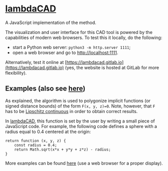 # [lambdaCAD](https://lambdacad.gitlab.io)

A JavaScript implementation of the method.

The visualization and user interface for this CAD tool is powered by the capabilities of modern web browsers.
To test this it locally, do the following:

* start a Python web server: `python3 -m http.server 1111`;
* open a web browser and go to [http://localhost:1111](http://localhost:1111).

Alternatively, test it online at [https://lambdacad.gitlab.io](https://lambdacad.gitlab.io) (yes, the website is hosted at GitLab for more flexibility).

## Examples (also see [here](examples.md))

As explained, the algorithm is used to polygonize implicit functions (or signed distance bounds) of the form `F(x, y, z)=0`.
Note, however, that `F` has to be [Lipschitz continuous](https://en.wikipedia.org/wiki/Lipschitz_continuity) in order to obtain correct results.

In [lambdaCAD](https://lambdacad.gitlab.io), this function is set by the user by writing a small piece of JavaScript code. For example, the following code defines a sphere with a radius equal to 0.4 centered at the origin:

```
return function (x, y, z) {
	const radius = 0.4;
	return Math.sqrt(x*x + y*y + z*z) - radius;
}
```

More examples can be found [here](examples.html) (use a web browser for a proper display).